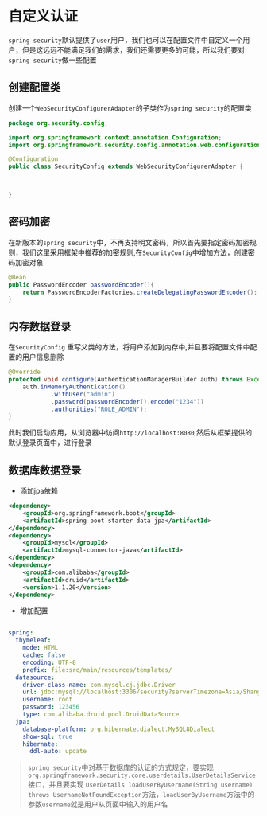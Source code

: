 # 自定义认证

`spring security`默认提供了`user`用户，我们也可以在配置文件中自定义一个用户，但是这远远不能满足我们的需求，我们还需要更多的可能，所以我们要对`spring security`做一些配置

## 创建配置类


创建一个`WebSecurityConfigurerAdapter`的子类作为`spring security`的配置类

```java
package org.security.config;

import org.springframework.context.annotation.Configuration;
import org.springframework.security.config.annotation.web.configuration.WebSecurityConfigurerAdapter;

@Configuration
public class SecurityConfig extends WebSecurityConfigurerAdapter {



}

```

## 密码加密

在新版本的`spring security`中，不再支持明文密码，所以首先要指定密码加密规则，我们这里采用框架中推荐的加密规则,在`SecurityConfig`中增加方法，创建密码加密对象

```java
@Bean
public PasswordEncoder passwordEncoder(){
    return PasswordEncoderFactories.createDelegatingPasswordEncoder();
}

```


## 内存数据登录

在`SecurityConfig` 重写父类的方法，将用户添加到内存中,并且要将配置文件中配置的用户信息删除

```java
@Override
protected void configure(AuthenticationManagerBuilder auth) throws Exception {
    auth.inMemoryAuthentication()
            .withUser("admin")
            .password(passwordEncoder().encode("1234"))
            .authorities("ROLE_ADMIN");
}
```

此时我们启动应用，从浏览器中访问`http://localhost:8080`,然后从框架提供的默认登录页面中，进行登录



## 数据库数据登录

- 添加jpa依赖

```xml
<dependency>
    <groupId>org.springframework.boot</groupId>
    <artifactId>spring-boot-starter-data-jpa</artifactId>
</dependency>
<dependency>
    <groupId>mysql</groupId>
    <artifactId>mysql-connector-java</artifactId>
</dependency>
<dependency>
    <groupId>com.alibaba</groupId>
    <artifactId>druid</artifactId>
    <version>1.1.20</version>
</dependency>

```

- 增加配置

```yml

spring:
  thymeleaf:
    mode: HTML
    cache: false
    encoding: UTF-8
    prefix: file:src/main/resources/templates/
  datasource:
    driver-class-name: com.mysql.cj.jdbc.Driver
    url: jdbc:mysql://localhost:3306/security?serverTimezone=Asia/Shanghai
    username: root
    password: 123456
    type: com.alibaba.druid.pool.DruidDataSource
  jpa:
    database-platform: org.hibernate.dialect.MySQL8Dialect
    show-sql: true
    hibernate:
      ddl-auto: update
```

> `spring security`中对基于数据库的认证的方式规定，要实现`org.springframework.security.core.userdetails.UserDetailsService` 接口，并且要实现 `UserDetails loadUserByUsername(String username) throws UsernameNotFoundException`方法，`loadUserByUsername`方法中的参数`username`就是用户从页面中输入的用户名




